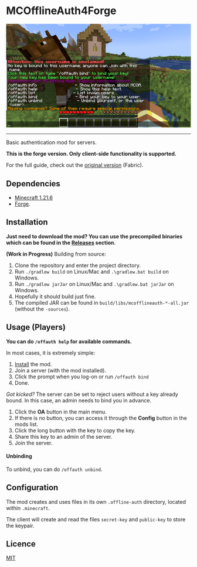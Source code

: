 # MCOfflineAuth4Forge

![A screenshot.](res/screenshot.png)

---
Basic authentication mod for servers.

**This is the forge version. Only client-side functionality is supported.**

For the full guide, check out the [original version](https://github.com/a455jldvmsrwll1a/MCOfflineAuth) (Fabric).

## Dependencies

- [Minecraft 1.21.6](https://www.minecraft.net/)
- [Forge](https://files.minecraftforge.net/net/minecraftforge/forge/).

## Installation

**Just need to download the mod? You can use the precompiled binaries which can be found in the [Releases](https://github.com/a455jldvmsrwll1a/MCOfflineAuth4Forge/releases/) section.**

**(Work in Progress)** Building from source:

1. Clone the repository and enter the project directory.
2. Run `./gradlew build` on Linux/Mac and `.\gradlew.bat build` on Windows.
3. Run `./gradlew jarJar` on Linux/Mac and `.\gradlew.bat jarJar` on Windows.
4. Hopefully it should build just fine.
5. The compiled JAR can be found in `build/libs/mcofflineauth-*-all.jar` (without the `-sources`).


## Usage (Players)

**You can do `/offauth help` for available commands.**

In most cases, it is extremely simple:

1. [Install](#installation) the mod.
2. Join a server (with the  mod installed).
3. Click the prompt when you log-on or run `/offauth bind`
4. Done.

*Got kicked?* The server can be set to reject users without a key already bound. In this case, an admin needs to bind you in advance.

1. Click the **OA** button in the main menu.
2. If there is no button, you can access it through the **Config** button in the mods list.
3. Click the long button with the key to copy the key.
4. Share this key to an admin of the server.
5. Join the server.

#### Unbinding

To unbind, you can do `/offauth unbind`.

## Configuration

The mod creates and uses files in its own `.offline-auth` directory, located within `.minecraft`.

The client will create and read the files `secret-key` and `public-key` to store the keypair.

## Licence

[MIT](LICENSE.txt)
